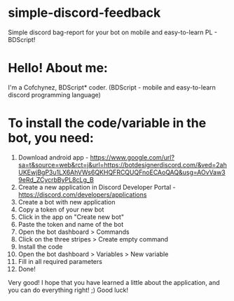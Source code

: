 # simple-discord-feedback
Simple discord bag-report for your bot on mobile and easy-to-learn PL - BDScript!

# Hello! About me: 
I'm a Cofchynez, BDScript* coder.
(BDScript - mobile and easy-to-learn discord programming language)

# To install the code/variable in the bot, you need:

1. Download android app - https://www.google.com/url?sa=t&source=web&rct=j&url=https://botdesignerdiscord.com/&ved=2ahUKEwjBgP3u1LX6AhVWs6QKHQFRCQUQFnoECAoQAQ&usg=AOvVaw39eRd_ZCycrbByPL8cLg_B
2. Create a new application in Discord Developer Portal - https://discord.com/developers/applications
3. Create a bot with new application
4. Copy a token of your new bot
5. Click in the app on "Create new bot"
6. Paste the token and name of the bot
7. Open the bot dashboard > Commands
8. Click on the three stripes > Create empty command
9. Install the code
10. Open the bot dashboard > Variables > New variable
11. Fill in all required parameters
12. Done!

Very good! 
I hope that you have learned a little about the application, and you can do everything right! ;) 
Good luck!
